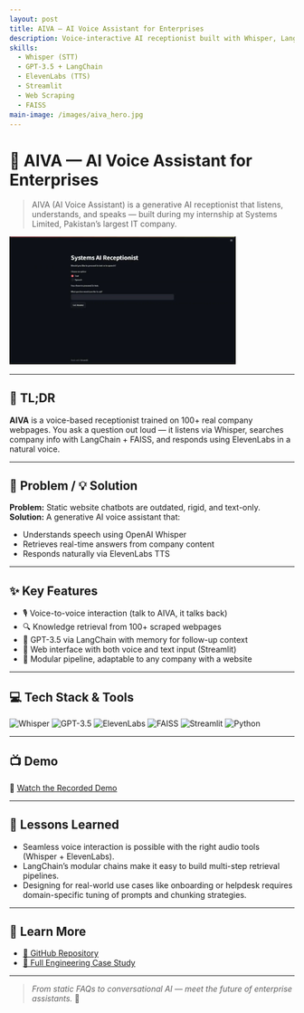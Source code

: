 ```yaml
---
layout: post
title: AIVA — AI Voice Assistant for Enterprises
description: Voice-interactive AI receptionist built with Whisper, LangChain, and ElevenLabs to answer company questions in real-time.
skills:
  - Whisper (STT)
  - GPT-3.5 + LangChain
  - ElevenLabs (TTS)
  - Streamlit
  - Web Scraping
  - FAISS
main-image: /images/aiva_hero.jpg
---
```


# 🧠 AIVA — AI Voice Assistant for Enterprises

> AIVA (AI Voice Assistant) is a generative AI receptionist that listens, understands, and speaks — built during my internship at Systems Limited, Pakistan’s largest IT company.

<img src="/assets/images/aiva_interface.jpg" alt="AIVA Interface Preview" width="400"/>

---

## 🚀 TL;DR  
**AIVA** is a voice-based receptionist trained on 100+ real company webpages. You ask a question out loud — it listens via Whisper, searches company info with LangChain + FAISS, and responds using ElevenLabs in a natural voice.

---

## 🧩 Problem / 💡 Solution

**Problem:** Static website chatbots are outdated, rigid, and text-only.  
**Solution:** A generative AI voice assistant that:
- Understands speech using OpenAI Whisper  
- Retrieves real-time answers from company content  
- Responds naturally via ElevenLabs TTS

---

## ✨ Key Features

- 🎙️ Voice-to-voice interaction (talk to AIVA, it talks back)
- 🔍 Knowledge retrieval from 100+ scraped webpages
- 🧠 GPT-3.5 via LangChain with memory for follow-up context
- 💬 Web interface with both voice and text input (Streamlit)
- 🧩 Modular pipeline, adaptable to any company with a website

---

## 💻 Tech Stack & Tools

![Whisper](https://img.shields.io/badge/Whisper-OpenAI-blue?style=flat)
![GPT-3.5](https://img.shields.io/badge/GPT--3.5-LangChain-brightgreen?style=flat)
![ElevenLabs](https://img.shields.io/badge/ElevenLabs-TTS-orange?style=flat)
![FAISS](https://img.shields.io/badge/FAISS-VectorSearch-purple?style=flat)
![Streamlit](https://img.shields.io/badge/Streamlit-UI-red?style=flat)
![Python](https://img.shields.io/badge/Python-3.11-blue?style=flat)

---

## 📺 Demo

🎥 [Watch the Recorded Demo](https://drive.google.com/file/d/1JInIiivD3RBrqDqMrg24oT3hcPp_cvXB/view)

---

## 🧠 Lessons Learned

- Seamless voice interaction is possible with the right audio tools (Whisper + ElevenLabs).
- LangChain’s modular chains make it easy to build multi-step retrieval pipelines.
- Designing for real-world use cases like onboarding or helpdesk requires domain-specific tuning of prompts and chunking strategies.

---

## 📖 Learn More

- [🔗 GitHub Repository](https://github.com/20mup/ai-receptionist)
- [📄 Full Engineering Case Study](/docs/aiva-case-study.md)

---

> _From static FAQs to conversational AI — meet the future of enterprise assistants._ 🤖
